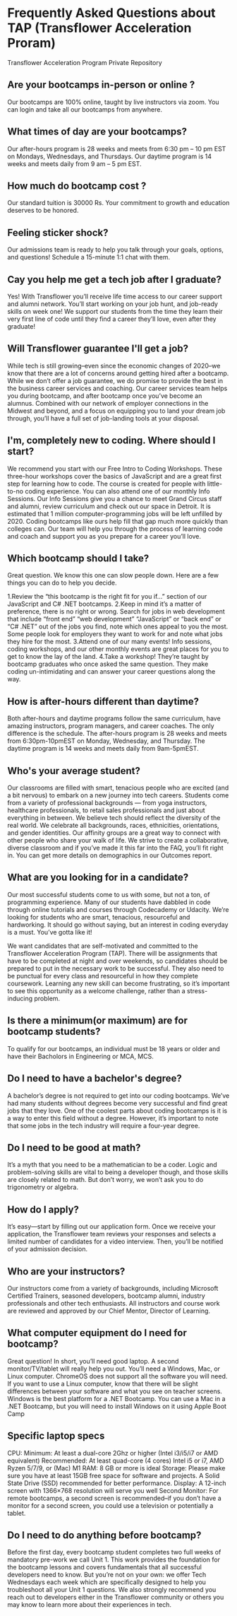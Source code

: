 # Frequently Asked Questions about TAP (Transflower Acceleration Proram)
Transflower Acceleration Program Private Repository



## Are your bootcamps in-person or online ?
Our bootcamps are 100% online, taught by live instructors via zoom. You can login and take all our bootcamps from anywhere.

## What times of day are your bootcamps?
Our after-hours program is 28 weeks and meets from 6:30 pm – 10 pm EST on Mondays, Wednesdays, and Thursdays. Our daytime program is 14 weeks and meets daily from 9 am – 5 pm EST.

## How much do bootcamp cost ?
Our standard tuition is 30000 Rs. Your commitment to growth and education deserves to be honored.

## Feeling sticker shock? 
Our admissions team is ready to help you talk through your goals, options, and questions!
Schedule a 15-minute 1:1 chat with them.

## Cay you help me get a tech job after I graduate?
Yes! With Transflower you’ll receive life time access to our career support and alumni network. You’ll start working on your job hunt, and job-ready skills on week one! We support our students from the time they learn their very first line of code until they find a career they’ll love, even after they graduate!

## Will Transflower guarantee I'll get a job?
While tech is still growing–even since the economic changes of 2020–we know that there are a lot of concerns around getting hired after a bootcamp. While we don’t offer a job guarantee, we do promise to provide the best in the business career services and coaching. Our career services team helps you during bootcamp, and after bootcamp once you’ve become an alumnus. Combined with our network of employer connections in the Midwest and beyond, and a focus on equipping you to land your dream job through, you’ll have a full set of job-landing tools at your disposal.

## I'm, completely new to coding. Where should I start?
We recommend you start with our Free Intro to Coding Workshops. These three-hour workshops cover the basics of JavaScript and are a great first step for learning how to code. The course is created for people with little-to-no coding experience. You can also attend one of our monthly Info Sessions. Our Info Sessions give you a chance to meet Grand Circus staff and alumni, review curriculum and check out our space in Detroit. It is estimated that 1 million computer-programming jobs will be left unfilled by 2020. Coding bootcamps like ours help fill that gap much more quickly than colleges can. Our team will help you through the process of learning code and coach and support you as you prepare for a career you’ll love.

## Which bootcamp should I take?
Great question. We know this one can slow people down. Here are a few things you can do to help you decide. 

1.Review the “this bootcamp is the right fit for you if…” section of our JavaScript and C# .NET bootcamps.
2.Keep in mind it’s a matter of preference, there is no right or wrong. Search for jobs in web development that include “front end” “web development” “JavaScript” or “back end” or “C# .NET” out of the jobs you find, note which ones appeal to you the most. Some people look for employers they want to work for and note what jobs they hire for the most. 
3.Attend one of our many events! Info sessions, coding workshops, and our other monthly events are great places for you to get to know the lay of the land. 
4.Take a workshop! They’re taught by bootcamp graduates who once asked the same question. They make coding un-intimidating and can answer your career questions along the way.

## How is after-hours different than daytime?
Both after-hours and daytime programs follow the same curriculum, have amazing instructors, program managers, and career coaches. The only difference is the schedule. The after-hours program is 28 weeks and meets from 6:30pm-10pmEST on Monday, Wednesday, and Thursday. The daytime program is 14 weeks and meets daily from 9am-5pmEST.


## Who's your average student?
Our classrooms are filled with smart, tenacious people who are excited (and a bit nervous) to embark on a new journey into tech careers. Students come from a variety of professional backgrounds — from yoga instructors, healthcare professionals, to retail sales professionals and just about everything in between. We believe tech should reflect the diversity of the real world. We celebrate all backgrounds, races, ethnicities, orientations, and gender identities. Our affinity groups are a great way to connect with other people who share your walk of life. We strive to create a collaborative, diverse classroom and if you’ve made it this far into the FAQ, you’ll fit right in. You can get more details on demographics in our Outcomes report.

## What are you looking for in a candidate?
Our most successful students come to us with some, but not a ton, of programming experience. Many of our students have dabbled in code through online tutorials and courses through Codecademy or Udacity. We’re looking for students who are smart, tenacious, resourceful and hardworking. It should go without saying, but an interest in coding everyday is a must. You’ve gotta like it!

We want candidates that are self-motivated and committed to the Transflower Acceleration Program (TAP). There will be assignments that have to be completed at night and over weekends, so candidates should be prepared to put in the necessary work to be successful. They also need to be punctual for every class and resourceful in how they complete coursework. Learning any new skill can become frustrating, so it’s important to see this opportunity as a welcome challenge, rather than a stress-inducing problem.

## Is there a minimum(or maximum) are for bootcamp students?
To qualify for our bootcamps, an individual must be 18 years or older and have their Bacholors in Engineering or MCA, MCS.

## Do I need to have a bachelor's degree?
A bachelor’s degree is not required to get into our coding bootcamps. We’ve had many students without degrees become very successful and find great jobs that they love. One of the coolest parts about coding bootcamps is it is a way to enter this field without a degree. However, it’s important to note that some jobs in the tech industry will require a four-year degree.

## Do I need to be good at math?
It’s a myth that you need to be a mathematician to be a coder. Logic and problem-solving skills are vital to being a developer though, and those skills are closely related to math. But don’t worry, we won’t ask you to do trigonometry or algebra.

## How do I apply?
It’s easy—start by filling out our application form. Once we receive your application, the Transflower team reviews your responses and selects a limited number of candidates for a video interview. Then, you’ll be notified of your admission decision.


## Who are your instructors?
Our instructors come from a variety of backgrounds, including Microsoft Certified Trainers, seasoned developers, bootcamp alumni, industry professionals and other tech enthusiasts. All instructors and course work are reviewed and approved by our  Chief Mentor, Director of Learning.


## What computer equipment do I need for bootcamp?

Great question! In short, you’ll need good laptop. A second monitor/TV/tablet will really help you out. You’ll need a Windows, Mac, or Linux computer. ChromeOS does not support all the software you will need. If you want to use a Linux computer, know that there will be slight differences between your software and what you see on teacher screens. Windows is the best platform for a .NET Bootcamp. You can use a Mac in a .NET Bootcamp, but you will need to install Windows on it using Apple Boot Camp

## Specific laptop specs

CPU: 
Minimum: At least a dual-core 2Ghz or higher (Intel i3/i5/i7 or AMD equivalent)
Recommended: At least quad-core (4 cores) Intel i5 or i7, AMD Ryzen 5/7/9, or (Mac) M1
RAM: 8 GB or more is ideal
Storage: Please make sure you have at least 15GB free space for software and projects. A Solid State Drive (SSD) recommended for better performance.
Display: A 12-inch screen with 1366×768 resolution will serve you well
Second Monitor: For remote bootcamps, a second screen is recommended–if you don’t have a monitor for a second screen, you could use a television or potentially a tablet.

## Do I need to do anything before bootcamp?
Before the first day, every bootcamp student completes two full weeks of mandatory pre-work we call Unit 1. This work provides the foundation for the bootcamp lessons and covers fundamentals that all successful developers need to know. But you’re not on your own: we offer Tech Wednesdays each week which are specifically designed to help you troubleshoot all your Unit 1 questions. We also strongly recommend you reach out to developers either in the Transflower community or others you may know to learn more about their experiences in tech.